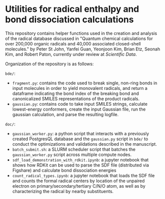 # Utilities for radical enthalpy and bond dissociation calculations

This repository contains helper functions used in the creation and analysis of the radical database discussed in "Quantum chemical calculations for over 200,000 organic radicals and 40,000 associated closed-shell molecules." by Peter St John, Yanfei Guan, Yeonjoon Kim, Brian Etz, Seonah Kim, and Robert Paton, currently under review at *Scientific Data*.

Organization of the repository is as follows:

`bde/`: 
* `fragment.py`: contains the code used to break single, non-ring bonds in input molecules in order to yield monovalent radicals, and return a dataframe indicating the bond index of the breaking bond and canonicalized SMILES representations of the product radicals.
* `gaussian.py`: contains code to take input SMILES strings, calculate lowest-energy conformers, create the input Gaussian file, run the gaussian calculation, and parse the resulting logfile.

`doc/`:
* `gaussian_worker.py`: a python script that interacts with a previously created PostgresQL database and the `gaussian.py` script in `bde/` to conduct the optimizations and validations described in the manuscript. 
* `batch_submit.sh`: a SLURM scheduler script that batches the `gaussian_worker.py` script across multiple compute nodes.
* `sdf_load_demonstration_with_rdkit.ipynb`: a jupyter notebook that shows how RDKit can be used to parse the SDF file (distributed via Figshare) and calculate bond dissociation energies
* `count_radical_types.ipynb`: a jupyter notebook that loads the SDF file and counts the formal radical centers by location of the unpaired electron on primary/secondary/tertiary C/N/O atom, as well as by characterizing the radical by nearby substituents.